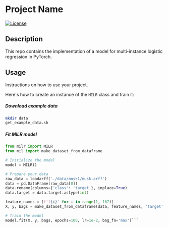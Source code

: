 # Project Name

[![License](https://img.shields.io/badge/license-MIT-blue.svg)](LICENSE)

## Description

This repo contains the implementation of a model for multi-instance logistic regression in PyTorch.


## Usage

Instructions on how to use your project.

Here's how to create an instance of the `MILR` class and train it:

##### Download example data
```bash
mkdir data
get_example_data.sh
```

##### Fit MILR model
```python
from milr import MILR
from mil import make_dataset_from_dataframe

# Initialize the model
model = MILR()

# Prepare your data
raw_data = loadarff('./data/musk1/musk.arff')
data = pd.DataFrame(raw_data[0])
data.rename(columns={'class': 'target'}, inplace=True)
data.target = data.target.astype(int)

feature_names = [f'f{i}' for i in range(1, 167)]
X, y, bags = make_dataset_from_dataframe(data, feature_names, 'target', 'molecule_name')

# Train the model
model.fit(X, y, bags, epochs=100, lr=1e-2, bag_fn='max')```
